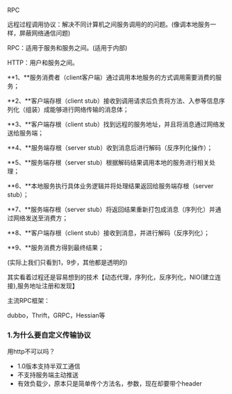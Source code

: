 RPC

远程过程调用协议：解决不同计算机之间服务调用的的问题。(像调本地服务一样，屏蔽网络通信问题)

RPC：适用于服务和服务之间。(适用于内部)

HTTP：用户和服务之间。

**1、**服务消费者（client客户端）通过调用本地服务的方式调用需要消费的服务；

**2、**客户端存根（client stub）接收到调用请求后负责将方法、入参等信息序列化（组装）成能够进行网络传输的消息体；

**3、**客户端存根（client stub）找到远程的服务地址，并且将消息通过网络发送给服务端；

**4、**服务端存根（server stub）收到消息后进行解码（反序列化操作）；

**5、**服务端存根（server stub）根据解码结果调用本地的服务进行相关处理；

**6、**本地服务执行具体业务逻辑并将处理结果返回给服务端存根（server stub）；

**7、**服务端存根（server stub）将返回结果重新打包成消息（序列化）并通过网络发送至消费方；

**8、**客户端存根（client stub）接收到消息，并进行解码（反序列化）；

**9、**服务消费方得到最终结果；

(实际上我们只看到1，9步，其他都是透明的)

其实看着过程还是容易想到的技术【动态代理，序列化，反序列化，NIO(建立连接),服务地址注册和发现】



主流RPC框架：

dubbo，Thrift，GRPC，Hessian等



### 1.为什么要自定义传输协议

用http不可以吗？

- 1.0版本支持半双工通信
- 不支持服务端主动推送
- 有效负载少，原本只是简单传个方法名，参数，现在却要带个header

